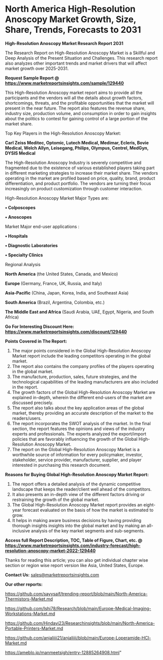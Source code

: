 # North America High-Resolution Anoscopy Market Growth, Size, Share, Trends, Forecasts to 2031

<strong>High-Resolution Anoscopy Market Research Report 2031</strong>

The Research Report on High-Resolution Anoscopy Market is a Skillful and Deep Analysis of the Present Situation and Challenges. This research report also analyzes other important trends and market drivers that will affect market growth over 2025-2031.

<strong>Request Sample Report @ <a href=https://www.marketreportsinsights.com/sample/129440>https://www.marketreportsinsights.com/sample/129440</a></strong>

This High-Resolution Anoscopy market report aims to provide all the participants and the vendors will all the details about growth factors, shortcomings, threats, and the profitable opportunities that the market will present in the near future. The report also features the revenue share, industry size, production volume, and consumption in order to gain insights about the politics to contest for gaining control of a large portion of the market share.

Top Key Players in the High-Resolution Anoscopy Market:

<strong>Carl Zeiss Meditec, Optomic, Lutech Medical, Medimar, Ecleris, Bovie Medical, Welch Allyn, Leisegang, Philips, Olympus, Centrel, MedGyn, DYSIS Medical</strong>

The High-Resolution Anoscopy Industry is severely competitive and fragmented due to the existence of various established players taking part in different marketing strategies to increase their market share. The vendors operating in the market are profiled based on price, quality, brand, product differentiation, and product portfolio. The vendors are turning their focus increasingly on product customization through customer interaction.

High-Resolution Anoscopy Market Major Types are:

<strong>• Colposcopes

• Anoscopes</strong>

Market Major end-user applications :

<strong>• Hospitals

• Diagnostic Laboratories

• Specialty Clinics</strong>

Regional Analysis

</u><strong><b>North America</b></strong> (the United States, Canada, and Mexico)

<strong><b>Europe </b></strong>(Germany, France, UK, Russia, and Italy)

<strong><b>Asia-Pacific</b></strong> (China, Japan, Korea, India, and Southeast Asia)

<strong><b>South America</b></strong> (Brazil, Argentina, Colombia, etc.)

<strong><b>The Middle East and Africa</b></strong> (Saudi Arabia, UAE, Egypt, Nigeria, and South Africa)

<strong>Go For Interesting Discount Here: <a href=https://www.marketreportsinsights.com/discount/129440>https://www.marketreportsinsights.com/discount/129440</a></strong>

<strong>Points Covered in The Report:</strong>
<ol>
  <li>The major points considered in the Global High-Resolution Anoscopy Market report include the leading competitors operating in the global market.</li>
  <li>The report also contains the company profiles of the players operating in the global market.</li>
  <li>The manufacture, production, sales, future strategies, and the technological capabilities of the leading manufacturers are also included in the report.</li>
  <li>The growth factors of the Global High-Resolution Anoscopy Market are explained in-depth, wherein the different end-users of the market are discussed precisely.</li>
  <li>The report also talks about the key application areas of the global market, thereby providing an accurate description of the market to the readers/users.</li>
  <li>The report incorporates the SWOT analysis of the market. In the final section, the report features the opinions and views of the industry experts and professionals. The experts analyzed the export/import policies that are favorably influencing the growth of the Global High-Resolution Anoscopy Market.</li>
  <li>The report on the Global High-Resolution Anoscopy Market is a worthwhile source of information for every policymaker, investor, stakeholder, service provider, manufacturer, supplier, and player interested in purchasing this research document.</li>
</ol>
<strong>Reasons for Buying Global High-Resolution Anoscopy Market Report:</strong>

<ol>
  <li>The report offers a detailed analysis of the dynamic competitive landscape that keeps the reader/client well ahead of the competitors.</li>
  <li>It also presents an in-depth view of the different factors driving or restraining the growth of the global market.</li>
  <li>The Global High-Resolution Anoscopy Market report provides an eight-year forecast evaluated on the basis of how the market is estimated to grow.</li>
  <li>It helps in making aware business decisions by having providing thorough insights insights into the global market and by making an all-inclusive analysis of the key market segments and sub-segments.</li>
</ol>
<strong>Access full Report Description, TOC, Table of Figure, Chart, etc. @ <a href=https://www.marketreportsinsights.com/industry-forecast/high-resolution-anoscopy-market-2022-129440>https://www.marketreportsinsights.com/industry-forecast/high-resolution-anoscopy-market-2022-129440</a></strong>


Thanks for reading this article; you can also get individual chapter wise section or region wise report version like Asia, United States, Europe.

<strong>Contact Us:</strong>
sales@marketreportsinsights.com

<strong>Our other reports:</strong>

<a href=https://github.com/sayysaif/trending-report/blob/main/North-America-Thermistors-Market.md>https://github.com/sayysaif/trending-report/blob/main/North-America-Thermistors-Market.md</a>

<a href=https://github.com/Ishi78/Research/blob/main/Europe-Medical-Imaging-Workstations-Market.md>https://github.com/Ishi78/Research/blob/main/Europe-Medical-Imaging-Workstations-Market.md</a>

<a href=https://github.com/Hindavi23/Researchinsights/blob/main/North-America-Portable-Printers-Market.md>https://github.com/Hindavi23/Researchinsights/blob/main/North-America-Portable-Printers-Market.md</a>

<a href=https://github.com/anjaliiii21/anjaliiii/blob/main/Europe-Loperamide-HCl-Market.md>https://github.com/anjaliiii21/anjaliiii/blob/main/Europe-Loperamide-HCl-Market.md</a>

<a href=https://ameblo.jp/manmeetsigh/entry-12885264908.html>https://ameblo.jp/manmeetsigh/entry-12885264908.html</a>"
